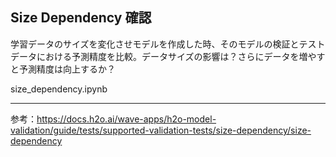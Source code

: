 ## Size Dependency 確認
学習データのサイズを変化させモデルを作成した時、そのモデルの検証とテストデータにおける予測精度を比較。データサイズの影響は？さらにデータを増やすと予測精度は向上するか？

size_dependency.ipynb  

***
参考：https://docs.h2o.ai/wave-apps/h2o-model-validation/guide/tests/supported-validation-tests/size-dependency/size-dependency
